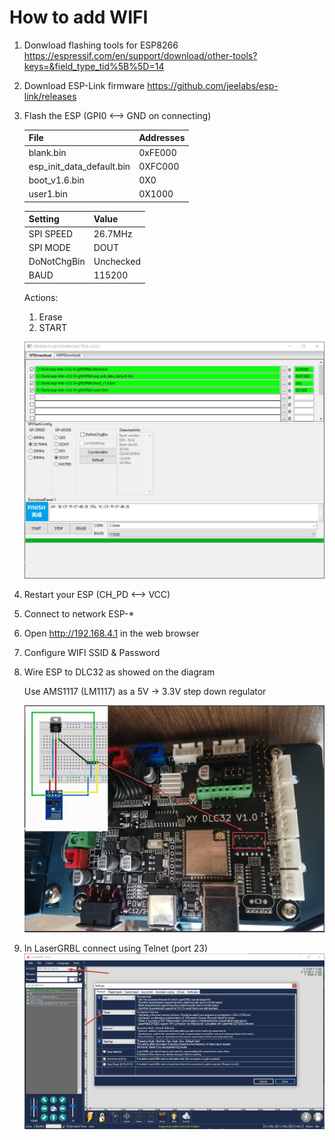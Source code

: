 # How to add WIFI

1. Donwload flashing tools for ESP8266
    https://espressif.com/en/support/download/other-tools?keys=&field_type_tid%5B%5D=14
2. Download ESP-Link firmware 
    https://github.com/jeelabs/esp-link/releases
3. Flash the ESP (GPI0 <--> GND on connecting)

    |File |Addresses|
    |-----|---------|
    |blank.bin | 0xFE000|
    |esp_init_data_default.bin | 0XFC000|
    |boot_v1.6.bin | 0X0 |
    |user1.bin | 0X1000 |

    |Setting | Value|
    |-----|---------|
    |SPI SPEED | 26.7MHz|
    |SPI MODE | DOUT|
    |DoNotChgBin | Unchecked |
    |BAUD | 115200 |

    Actions:
    1) Erase
    2) START

    ![](flashing.png)
4) Restart your ESP (CH_PD <--> VCC)
5) Connect to network ESP-*
6) Open http://192.168.4.1 in the web browser
7) Configure WIFI SSID & Password
8) Wire ESP to DLC32 as showed on the diagram 

    Use AMS1117 (LM1117) as a 5V -> 3.3V step down regulator

    ![](wiring.jpg)

9) In LaserGRBL connect using Telnet (port 23)
    ![](laserGRBL.png)
    